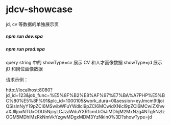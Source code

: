 # jdcv-showcase

jd, cv 等数据的单独展示页

##### npm run dev:spa
##### npm run prod:spa

query string 中的 showType=cv 展示 CV 和人才画像数据
 showType=jd 展示 jD 和岗位画像数据
 
 
 
请求示例：



http://localhost:8080?jd_id=123&job_func=%E5%8F%B2%E8%AF%97%E7%BA%A7PHP%E5%BC%80%E5%8F%91&plc_id=1000105&work_dura=0&session=eyJmcm9tIjoiQSIsInNyY19pZCI6MSwibWFuYWdlcl9pZCI6MCwidXNlcl9pZCI6MCwiZXhwaXJlIjoxNTUxODU5NjcyLCJzaWduYXR1cmUiOiJiMDhjM2MxNzg4NTg5NzIzOGM5MDhlMzRkNmVkYzgwMDgxMDM3YzNkIn0%3D?showType=jd